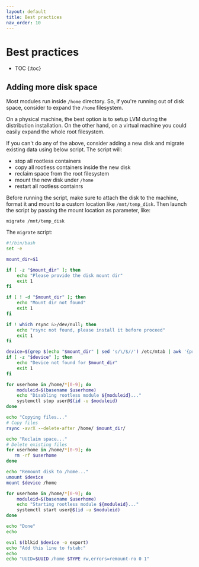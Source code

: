 ```yaml
---
layout: default
title: Best practices
nav_order: 10
---
```


# Best practices

* TOC
{:toc}

## Adding more disk space

Most modules run inside `/home` directory.
So, if you're running out of disk space, consider to expand the `/home` filesystem.

On a physical machine, the best option is to setup LVM during the distribution installation.
On the other hand, on a virtual machine you could easily expand the whole root filesystem.

If you can't do any of the above, consider adding a new disk and migrate existing data using below script.
The script will:
- stop all rootless containers
- copy all rootless containers inside the new disk
- reclaim space from the root filesystem
- mount the new disk under `/home`
- restart all rootless containrs

Before running the script, make sure to attach the disk to the machine, format it and mount to a custom
location like `/mnt/temp_disk`.
Then launch the script by passing the mount location as parameter, like:
```
migrate /mnt/temp_disk
```

The `migrate` script:
```bash
#!/bin/bash
set -e

mount_dir=$1

if [ -z "$mount_dir" ]; then
    echo "Please provide the disk mount dir"
    exit 1
fi

if [ ! -d "$mount_dir" ]; then
    echo "Mount dir not found"
    exit 1
fi

if ! which rsync &>/dev/null; then
    echo "rsync not found, please install it before proceed"
    exit 1
fi

device=$(grep $(echo "$mount_dir" | sed 's/\/$//') /etc/mtab | awk '{print $1}')
if [ -z "$device" ]; then
    echo "Device not found for $mount_dir"
    exit 1
fi

for userhome in /home/*[0-9]; do
    moduleid=$(basename $userhome)
    echo "Disabling rootless module ${moduleid}..."
    systemctl stop user@$(id -u $moduleid)
done

echo "Copying files..."
# Copy files
rsync -avrX --delete-after /home/ $mount_dir/

echo "Reclaim space..."
# Delete existing files
for userhome in /home/*[0-9]; do
   rm -rf $userhome
done

echo "Remount disk to /home..."
umount $device
mount $device /home

for userhome in /home/*[0-9]; do
    moduleid=$(basename $userhome)
    echo "Starting rootless module ${moduleid}..."
    systemctl start user@$(id -u $moduleid)
done

echo "Done"
echo

eval $(blkid $device -o export)
echo "Add this line to fstab:"
echo
echo "UUID=$UUID /home $TYPE rw,errors=remount-ro 0 1"

```
